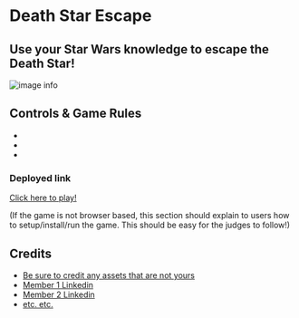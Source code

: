 # Death Star Escape
## Use your Star Wars knowledge to escape the Death Star!

![image info](./screenshot.png)

## Controls & Game Rules
* 
* 
* 

### Deployed link

[Click here to play!](https://www.example.com)

(If the game is not browser based, this section should explain to users how to setup/install/run the game. This should be easy for the judges to follow!)

## Credits

* [Be sure to credit any assets that are not yours](https://www.example.com)
* [Member 1 Linkedin](https://www.linkedin.com)
* [Member 2 Linkedin](https://www.linkedin.com)
* [etc. etc.](https://www.example.com)
